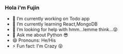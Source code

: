 ### Hola i'm Fujin


- 🔭 I’m currently working on Todo app
- 🌱 I’m currently learning React,MongoDB
- 🤔 I’m looking for help with hmm...lemme think...😝
- 💬 Ask me about Python 😎
- 😄 Pronouns: He/His
- ⚡ Fun fact: I'm Crazy 😝 

